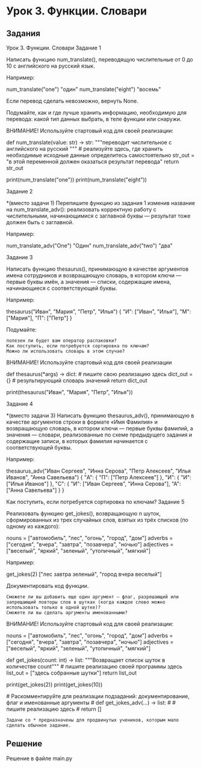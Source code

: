 # Урок 3. Функции. Словари

## Задания
Урок 3. Функции. Словари
Задание 1

Написать функцию num_translate(), переводящую числительные от 0 до 10 c английского на русский язык.

Например:

num_translate("one")
"один"
num_translate("eight")
"восемь"

Если перевод сделать невозможно, вернуть None.

Подумайте, как и где лучше хранить информацию, необходимую для перевода: какой тип данных выбрать, в теле функции или снаружи.

ВНИМАНИЕ! Используйте стартовый код для своей реализации:

def num_translate(value: str) -> str:
    """переводит числительное с английского на русский """
    # реализуйте здесь, где хранить необходимые исходные данные определитесь самостоятельно
    str_out = "в этой переменной должен оказаться результат перевода"
    return str_out


print(num_translate("one"))
print(num_translate("eight"))

Задание 2

*(вместо задачи 1) Перепишите функцию из задания 1 изменив название на num_translate_adv(): реализовать корректную работу с числительными, начинающимися с заглавной буквы — результат тоже должен быть с заглавной.

Например:

num_translate_adv("One")
"Один"
num_translate_adv("two")
"два"

Задание 3

Написать функцию thesaurus(), принимающую в качестве аргументов имена сотрудников и возвращающую словарь, в котором ключи — первые буквы имён, а значения — списки, содержащие имена, начинающиеся с соответствующей буквы.

Например:

thesaurus("Иван", "Мария", "Петр", "Илья")
{
    "И": ["Иван", "Илья"], 
    "М": ["Мария"],
    "П": ["Петр"]
}

Подумайте:

    полезен ли будет вам оператор распаковки?
    Как поступить, если потребуется сортировка по ключам?
    Можно ли использовать словарь в этом случае?

ВНИМАНИЕ! Используйте стартовый код для своей реализации

def thesaurus(*args) -> dict:
    # пишите свою реализацию здесь
    dict_out = {}  # результирующий словарь значений
    return dict_out


print(thesaurus("Иван", "Мария", "Петр", "Илья"))

Задание 4

*(вместо задачи 3) Написать функцию thesaurus_adv(), принимающую в качестве аргументов строки в формате «Имя Фамилия» и возвращающую словарь, в котором ключи — первые буквы фамилий, а значения — словари, реализованные по схеме предыдущего задания и содержащие записи, в которых фамилия начинается с соответствующей буквы.

Например:

thesaurus_adv("Иван Сергеев", "Инна Серова", "Петр Алексеев", "Илья Иванов", "Анна Савельева")
{
    "А": {
        "П": ["Петр Алексеев"]
    },
    "И": {
        "И": ["Илья Иванов"]
    },
    "С": {
        "И": ["Иван Сергеев", "Инна Серова"], 
        "А": ["Анна Савельева"]
    }
}

Как поступить, если потребуется сортировка по ключам?
Задание 5

Реализовать функцию get_jokes(), возвращающую n шуток, сформированных из трех случайных слов, взятых из трёх списков (по одному из каждого):

nouns = ["автомобиль", "лес", "огонь", "город", "дом"]
adverbs = ["сегодня", "вчера", "завтра", "позавчера", "ночью"]
adjectives = ["веселый", "яркий", "зеленый", "утопичный", "мягкий"]

Например:

get_jokes(2)
["лес завтра зеленый", "город вчера веселый"]

Документировать код функции.

    Сможете ли вы добавить еще один аргумент — флаг, разрешающий или запрещающий повторы слов в шутках (когда каждое слово можно использовать только в одной шутке)?
    Сможете ли вы сделать аргументы именованными?

ВНИМАНИЕ! Используйте стартовый код для своей реализации:

nouns = ["автомобиль", "лес", "огонь", "город", "дом"]
adverbs = ["сегодня", "вчера", "завтра", "позавчера", "ночью"]
adjectives = ["веселый", "яркий", "зеленый", "утопичный", "мягкий"]


def get_jokes(count: int) -> list:
    """Возвращает список шуток в количестве count"""
    # пишите реализацию своей программы здесь
    list_out = ["здесь собранные шутки"]
    return list_out


print(get_jokes(2))
print(get_jokes(10))


\# Раскомментируйте для реализации подзаданий: документирование, флаг и именованные аргументы 
\# def get_jokes_adv(...) -> list:
\#     # пишите реализацию здесь
\#     return []

    Задачи со * предназначены для продвинутых учеников, которым мало сделать обычное задание.
 



## Решение

Решение в файле main.py
